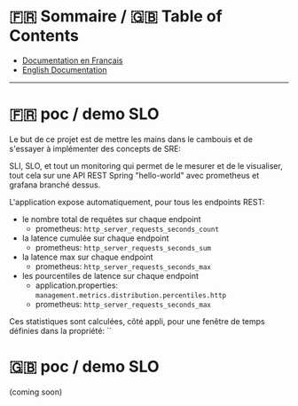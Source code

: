 :fr: Sommaire / :gb: Table of Contents
=================

* [Documentation en Français](#fr-poc--demo-slo)
* [English Documentation](#gb-poc--demo-slo)

---

# :fr: poc / demo SLO

Le but de ce projet est de mettre les mains dans le cambouis et de s'essayer à implémenter des concepts de SRE:

SLI, SLO, et tout un monitoring qui permet de le mesurer et de le visualiser, tout cela sur une API REST Spring "hello-world" 
avec prometheus et grafana branché dessus.

L'application expose automatiquement, pour tous les endpoints REST: 

- le nombre total de requêtes sur chaque endpoint 
  - prometheus: `http_server_requests_seconds_count`
- la latence cumulée sur chaque endpoint 
  - prometheus: `http_server_requests_seconds_sum` 
- la latence max sur chaque endpoint
  - prometheus: `http_server_requests_seconds_max`
- les pourcentiles de latence sur chaque endpoint
  - application.properties: `management.metrics.distribution.percentiles.http`
  - prometheus: `http_server_requests_seconds_max`

Ces statistiques sont calculées, côté appli, pour une fenêtre de temps définies dans la propriété: 
``

# :gb: poc / demo SLO

(coming soon)